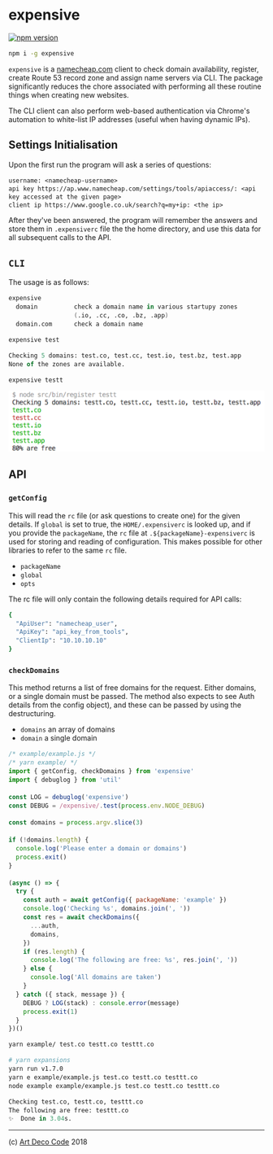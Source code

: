 # expensive

[![npm version](https://badge.fury.io/js/expensive.svg)](https://badge.fury.io/js/expensive)

```sh
npm i -g expensive
```

`expensive` is a [namecheap.com](https://namecheap.com) client to check domain availability, register, create Route 53 record zone and assign name servers via CLI. The package significantly reduces the chore associated with performing all these routine things when creating new websites.

The CLI client can also perform web-based authentication via Chrome's automation to white-list IP addresses (useful when having dynamic IPs).

## Settings Initialisation

Upon the first run the program will ask a series of questions:

```
username: <namecheap-username>
api key https://ap.www.namecheap.com/settings/tools/apiaccess/: <api key accessed at the given page>
client ip https://www.google.co.uk/search?q=my+ip: <the ip>
```

After they've been answered, the program will remember the answers and store them in `.expensiverc` file the the home directory, and use this data for all subsequent calls to the API.

## `CLI`

The usage is as follows:

```fs
expensive
  domain          check a domain name in various startupy zones
                  (.io, .cc, .co, .bz, .app)
  domain.com      check a domain name
```

```sh
expensive test
```

```fs
Checking 5 domains: test.co, test.cc, test.io, test.bz, test.app
None of the zones are available.
```


```sh
expensive testt
```

![output for testt query](doc/testt.png)

## API
<!--
The package also supports a Node.js API. The authentication is completed in the same way as the CLI, that is by reading the `.expensiverc` file or presenting questions. If `global` parameter is not set to true, and the `packageName` is not given, the function will throw. You must provide either a `packageName` or set `global` to true so that the `~/.expensiverc` can be read. N-O-N-E-T-H-E-L-E-S-S it is a good idea to provide a `packageName` so that a personal config in form of `.${packageName}-expensiverc` is generated. -->

### `getConfig`

This will read the `rc` file (or ask questions to create one) for the given details. If `global` is set to true, the `HOME/.expensiverc` is looked up, and if you provide the `packageName`, the `rc` file at `.${packageName}-expensiverc` is used for storing and reading of configuration. This makes possible for other libraries to refer to the same `rc` file.

- `packageName`
- `global`
- `opts`

The rc file will only contain the following details required for API calls:

```sh
{
  "ApiUser": "namecheap_user",
  "ApiKey": "api_key_from_tools",
  "ClientIp": "10.10.10.10"
}
```

### `checkDomains`

This method returns a list of free domains for the request. Either domains, or a single domain must be passed. The method also expects to see Auth details from the config object), and these can be passed by using the destructuring.

- `domains` an array of domains
- `domain` a single domain


```js
/* example/example.js */
/* yarn example/ */
import { getConfig, checkDomains } from 'expensive'
import { debuglog } from 'util'

const LOG = debuglog('expensive')
const DEBUG = /expensive/.test(process.env.NODE_DEBUG)

const domains = process.argv.slice(3)

if (!domains.length) {
  console.log('Please enter a domain or domains')
  process.exit()
}

(async () => {
  try {
    const auth = await getConfig({ packageName: 'example' })
    console.log('Checking %s', domains.join(', '))
    const res = await checkDomains({
      ...auth,
      domains,
    })
    if (res.length) {
      console.log('The following are free: %s', res.join(', '))
    } else {
      console.log('All domains are taken')
    }
  } catch ({ stack, message }) {
    DEBUG ? LOG(stack) : console.error(message)
    process.exit(1)
  }
})()
```

```sh
yarn example/ test.co testt.co testtt.co
```

```sh
# yarn expansions
yarn run v1.7.0
yarn e example/example.js test.co testt.co testtt.co
node example example/example.js test.co testt.co testtt.co
```

```fs
Checking test.co, testt.co, testtt.co
The following are free: testtt.co
✨  Done in 3.04s.
```

---

(c) [Art Deco Code][1] 2018

[1]: https://artdeco.bz
